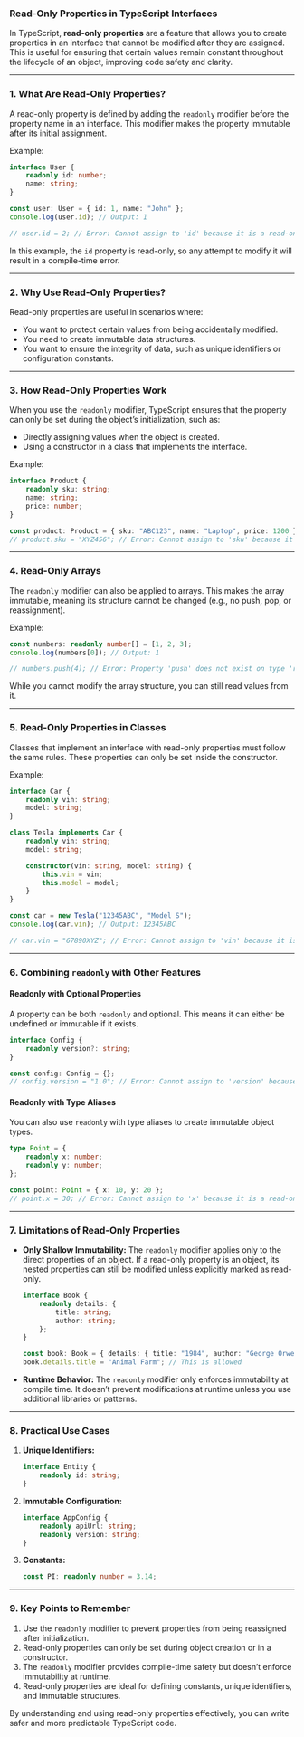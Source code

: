 ### Read-Only Properties in TypeScript Interfaces

In TypeScript, **read-only properties** are a feature that allows you to create properties in an interface that cannot be modified after they are assigned. This is useful for ensuring that certain values remain constant throughout the lifecycle of an object, improving code safety and clarity.

---

### **1. What Are Read-Only Properties?**

A read-only property is defined by adding the `readonly` modifier before the property name in an interface. This modifier makes the property immutable after its initial assignment.

Example:
```typescript
interface User {
    readonly id: number;
    name: string;
}

const user: User = { id: 1, name: "John" };
console.log(user.id); // Output: 1

// user.id = 2; // Error: Cannot assign to 'id' because it is a read-only property
```
In this example, the `id` property is read-only, so any attempt to modify it will result in a compile-time error.

---

### **2. Why Use Read-Only Properties?**

Read-only properties are useful in scenarios where:
- You want to protect certain values from being accidentally modified.
- You need to create immutable data structures.
- You want to ensure the integrity of data, such as unique identifiers or configuration constants.

---

### **3. How Read-Only Properties Work**

When you use the `readonly` modifier, TypeScript ensures that the property can only be set during the object’s initialization, such as:
- Directly assigning values when the object is created.
- Using a constructor in a class that implements the interface.

Example:
```typescript
interface Product {
    readonly sku: string;
    name: string;
    price: number;
}

const product: Product = { sku: "ABC123", name: "Laptop", price: 1200 };
// product.sku = "XYZ456"; // Error: Cannot assign to 'sku' because it is a read-only property
```

---

### **4. Read-Only Arrays**

The `readonly` modifier can also be applied to arrays. This makes the array immutable, meaning its structure cannot be changed (e.g., no push, pop, or reassignment).

Example:
```typescript
const numbers: readonly number[] = [1, 2, 3];
console.log(numbers[0]); // Output: 1

// numbers.push(4); // Error: Property 'push' does not exist on type 'readonly number[]'
```
While you cannot modify the array structure, you can still read values from it.

---

### **5. Read-Only Properties in Classes**

Classes that implement an interface with read-only properties must follow the same rules. These properties can only be set inside the constructor.

Example:
```typescript
interface Car {
    readonly vin: string;
    model: string;
}

class Tesla implements Car {
    readonly vin: string;
    model: string;

    constructor(vin: string, model: string) {
        this.vin = vin;
        this.model = model;
    }
}

const car = new Tesla("12345ABC", "Model S");
console.log(car.vin); // Output: 12345ABC

// car.vin = "67890XYZ"; // Error: Cannot assign to 'vin' because it is a read-only property
```

---

### **6. Combining `readonly` with Other Features**

#### **Readonly with Optional Properties**
A property can be both `readonly` and optional. This means it can either be undefined or immutable if it exists.
```typescript
interface Config {
    readonly version?: string;
}

const config: Config = {};
// config.version = "1.0"; // Error: Cannot assign to 'version' because it is a read-only property
```

#### **Readonly with Type Aliases**
You can also use `readonly` with type aliases to create immutable object types.
```typescript
type Point = {
    readonly x: number;
    readonly y: number;
};

const point: Point = { x: 10, y: 20 };
// point.x = 30; // Error: Cannot assign to 'x' because it is a read-only property
```

---

### **7. Limitations of Read-Only Properties**

- **Only Shallow Immutability:** The `readonly` modifier applies only to the direct properties of an object. If a read-only property is an object, its nested properties can still be modified unless explicitly marked as read-only.
  ```typescript
  interface Book {
      readonly details: {
          title: string;
          author: string;
      };
  }

  const book: Book = { details: { title: "1984", author: "George Orwell" } };
  book.details.title = "Animal Farm"; // This is allowed
  ```

- **Runtime Behavior:** The `readonly` modifier only enforces immutability at compile time. It doesn’t prevent modifications at runtime unless you use additional libraries or patterns.

---

### **8. Practical Use Cases**

1. **Unique Identifiers:**
   ```typescript
   interface Entity {
       readonly id: string;
   }
   ```

2. **Immutable Configuration:**
   ```typescript
   interface AppConfig {
       readonly apiUrl: string;
       readonly version: string;
   }
   ```

3. **Constants:**
   ```typescript
   const PI: readonly number = 3.14;
   ```

---

### **9. Key Points to Remember**

1. Use the `readonly` modifier to prevent properties from being reassigned after initialization.
2. Read-only properties can only be set during object creation or in a constructor.
3. The `readonly` modifier provides compile-time safety but doesn’t enforce immutability at runtime.
4. Read-only properties are ideal for defining constants, unique identifiers, and immutable structures.

By understanding and using read-only properties effectively, you can write safer and more predictable TypeScript code.